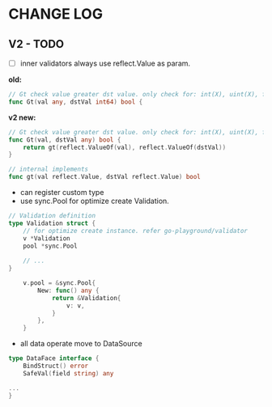 # CHANGE LOG

## V2 - TODO

- [ ] inner validators always use reflect.Value as param. 

**old:**

```go
// Gt check value greater dst value. only check for: int(X), uint(X), float(X)
func Gt(val any, dstVal int64) bool {
```

**v2 new:**

```go
// Gt check value greater dst value. only check for: int(X), uint(X), float(X)
func Gt(val, dstVal any) bool {
	return gt(reflect.ValueOf(val), reflect.ValueOf(dstVal))
}

// internal implements
func gt(val reflect.Value, dstVal reflect.Value) bool
```

- can register custom type
- use sync.Pool for optimize create Validation.

```go
// Validation definition
type Validation struct {
	// for optimize create instance. refer go-playground/validator
	v *Validation
	pool *sync.Pool
    
    // ...
}

	v.pool = &sync.Pool{
		New: func() any {
			return &Validation{
				v: v,
			}
		},
	}
```

- all data operate move to DataSource

```go
type DataFace interface {
	BindStruct() error
	SafeVal(field string) any

...
}

```